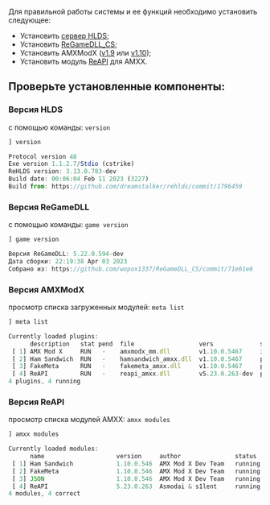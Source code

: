 Для правильной работы системы и ее функций необходимо установить следующее:

- Установить [сервер HLDS](https://developer.valvesoftware.com/wiki/Half-Life_Dedicated_Server);
- Установить [ReGameDLL_CS](https://github.com/s1lentq/ReGameDLL_CS);
- Установить AMXModX ([v1.9](https://www.amxmodx.org/downloads-new.php) или [v1.10](https://www.amxmodx.org/downloads-new.php?branch=master));
- Установить модуль [ReAPI](https://github.com/s1lentq/reapi) для AMXX.

## Проверьте установленные компоненты:

### Версия HLDS

с помощью команды: `version`
```js
] version

Protocol version 48
Exe version 1.1.2.7/Stdio (cstrike)
ReHLDS version: 3.13.0.783-dev
Build date: 00:06:04 Feb 11 2023 (3227)
Build from: https://github.com/dreamstalker/rehlds/commit/1796459
```

### Версия ReGameDLL

с помощью команды: `game version`
```js
] game version

Версия ReGameDLL: 5.22.0.594-dev
Дата сборки: 22:19:38 Apr 03 2023
Собрано из: https://github.com/wopox1337/ReGameDLL_CS/commit/71e61e6
```

### Версия AMXModX

просмотр списка загруженных модулей: `meta list`
```js
] meta list

Currently loaded plugins:
      description   stat pend  file                  vers             src  load  unload
 [ 1] AMX Mod X     RUN   -    amxmodx_mm.dll        v1.10.0.5467     ini  Start ANY
 [ 2] Ham Sandwich  RUN   -    hamsandwich_amxx.dll  v1.10.0.5467     pl1  ANY   ANY
 [ 3] FakeMeta      RUN   -    fakemeta_amxx.dll     v1.10.0.5467     pl1  ANY   ANY
 [ 4] ReAPI         RUN   -    reapi_amxx.dll        v5.23.0.263-dev  pl1  ANY   Never
4 plugins, 4 running
```

### Версия ReAPI

просмотр списка модулей AMXX: `amxx modules`
```js
] amxx modules

Currently loaded modules:
      name                    version     author               status
 [ 1] Ham Sandwich            1.10.0.546  AMX Mod X Dev Team   running
 [ 2] FakeMeta                1.10.0.546  AMX Mod X Dev Team   running
 [ 3] JSON                    1.10.0.546  AMX Mod X Dev Team   running
 [ 4] ReAPI                   5.23.0.263  Asmodai & s1lent     running
4 modules, 4 correct
```
